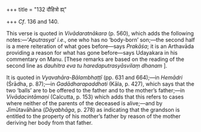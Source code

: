 +++
title = "132 दौहित्रो ह्य्"

+++
*Cf*. 136 and 140.

This verse is quoted in *Vivādaratnākara* (p. 560), which adds the
following notes:—‘*Aputrasya*’ *i.e*., one who has no ‘body-born’
son;—the second half is a mere reiteration of what goes before—says
*Prakāśa*; it is an Arthavāda providing a reason for what has gone
before—says Udayakara in his commentary on Manu. \[These remarks are
based on the reading of the second line as *dauhitra eva tu
haredaputrasyāsvilaṃ dhanam* \].

It is quoted in *Vyavahāra-Bālambhaṭṭī* (pp. 631 and 664);—in *Hemādri*
(Śrādha, p. 87);—in *Gadādharapaddhati* (Kāla, p. 427), which says that
the two ‘balls’ are to be offered to the father and to the mother’s
father;—in *Vivādacintāmaṇi* (Calcutta, p. 153) which adds that this
refers to cases where neither of the parents of the deceased is
alive;—and by Jīmūtavāhāna (*Dāyabhāga*, p. 278) as indicating that the
grandson is entitled to the property of his mother’s father by reason of
the mother deriving her body from that father.


